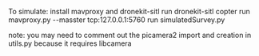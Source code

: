 To simulate:
install mavproxy and dronekit-sitl
run dronekit-sitl copter
run mavproxy.py --masster tcp:127.0.0.1:5760
run simulatedSurvey.py

note: you may need to comment out the picamera2 import and creation in utils.py because it requires libcamera
